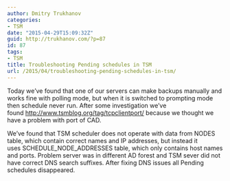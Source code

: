 ```yaml
---
author: Dmitry Trukhanov
categories:
- TSM
date: "2015-04-29T15:09:32Z"
guid: http://trukhanov.com/?p=87
id: 87
tags:
- TSM
title: Troubleshooting Pending schedules in TSM
url: /2015/04/troubleshooting-pending-schedules-in-tsm/
---
```

Today we&#8217;ve found that one of our servers can make backups manually and works fine with polling mode, but when it is switched to prompting mode then schedule never run. After some investigation we&#8217;ve found <http://www.tsmblog.org/tag/tcpclientport/> because we thought we have a problem with port of CAD. 
<!--more-->
We&#8217;ve found that TSM scheduler does not operate with data from NODES table, which contain correct names and IP addresses, but instead it uses SCHEDULE\_NODE\_ADDRESSES table, which only contains host names and ports. Problem server was in different AD forest and TSM sever did not have correct DNS search suffixes. After fixing DNS issues all Pending schedules disappeared.